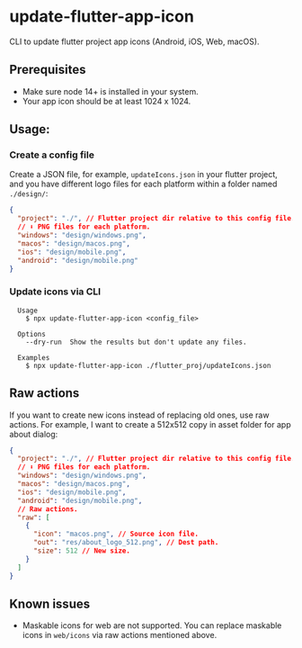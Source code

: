 # update-flutter-app-icon

CLI to update flutter project app icons (Android, iOS, Web, macOS).

## Prerequisites

- Make sure node 14+ is installed in your system.
- Your app icon should be at least 1024 x 1024.

## Usage:

### Create a config file

Create a JSON file, for example, `updateIcons.json` in your flutter project, and you have different logo files for each platform within a folder named `./design/`:

```json
{
  "project": "./", // Flutter project dir relative to this config file.
  // ⬇️ PNG files for each platform.
  "windows": "design/windows.png",
  "macos": "design/macos.png",
  "ios": "design/mobile.png",
  "android": "design/mobile.png"
}
```

### Update icons via CLI

```
  Usage
    $ npx update-flutter-app-icon <config_file>

  Options
    --dry-run  Show the results but don't update any files.

  Examples
    $ npx update-flutter-app-icon ./flutter_proj/updateIcons.json
```

## Raw actions

If you want to create new icons instead of replacing old ones, use raw actions. For example, I want to create a 512x512 copy in asset folder for app about dialog:

```json
{
  "project": "./", // Flutter project dir relative to this config file.
  // ⬇️ PNG files for each platform.
  "windows": "design/windows.png",
  "macos": "design/macos.png",
  "ios": "design/mobile.png",
  "android": "design/mobile.png",
  // Raw actions.
  "raw": [
    {
      "icon": "macos.png", // Source icon file.
      "out": "res/about_logo_512.png", // Dest path.
      "size": 512 // New size.
    }
  ]
}
```

## Known issues

- Maskable icons for web are not supported. You can replace maskable icons in `web/icons` via raw actions mentioned above.
